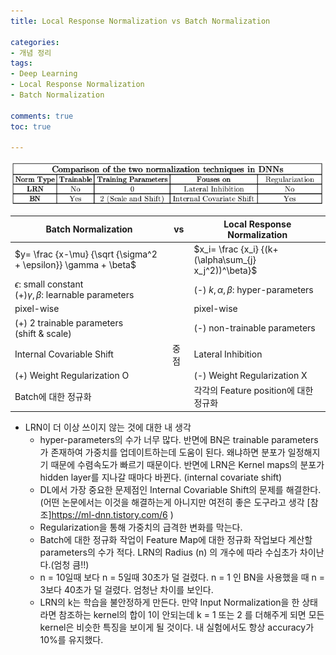 ```yaml
---
title: Local Response Normalization vs Batch Normalization

categories:
- 개념 정리
tags:
- Deep Learning
- Local Response Normalization
- Batch Normalization

comments: true
toc: true

---
```


![bn-vs-lrn](/assets/img/BNvsLRN/BN_vs_LRN.png)

| Batch Normalization                                                   | vs   | Local Response Normalization                          |
| --------------------------------------------------------------------- | ---- | ----------------------------------------------------- |
| $y= \frac {x-\mu} {\sqrt {\sigma^2 + \epsilon}} \gamma + \beta$       |      | $x_i= \frac {x_i} {(k+(\alpha\sum_{j} x_j^2))^\beta}$ |
| $\epsilon$: small constant<br>(+)$\gamma,\beta$: learnable parameters |      | (-) $k, \alpha, \beta$: hyper-parameters              |
| pixel-wise                                                            |      | pixel-wise                                            |
| (+) 2 trainable parameters<br>    (shift & scale)                     |      | (-) non-trainable parameters                          |
| Internal Covariable Shift                                             | 중점 | Lateral Inhibition                                    |
| (+) Weight Regularization O                                           |      | (-) Weight Regularization X                           |
| Batch에 대한 정규화                                                   |      | 각각의 Feature position에 대한 정규화                 |
    

- LRN이 더 이상 쓰이지 않는 것에 대한 내 생각
  - hyper-parameters의 수가 너무 많다. 반면에 BN은 trainable parameters가 존재하여 가중치를 업데이트하는데 도움이 된다. 왜냐하면 분포가 일정해지기 때문에 수렴속도가 빠르기 때문이다. 반면에 LRN은 Kernel maps의 분포가 hidden layer를 지나갈 때마다 바뀐다. (internal covariate shift)
  - DL에서 가장 중요한 문제점인 Internal Covariable Shift의 문제를 해결한다.(어떤 논문에서는 이것을 해결하는게 아니지만 여전히 좋은 도구라고 생각 [참조]<https://ml-dnn.tistory.com/6> )    
  - Regularization을 통해 가중치의 급격한 변화를 막는다.
  - Batch에 대한 정규화 작업이 Feature Map에 대한 정규화 작업보다 계산할 parameters의 수가 적다. LRN의 Radius (n) 의 개수에 따라 수십초가 차이난다.(엄청 큼!!)    
  - n = 10일때 보다 n = 5일때 30초가 덜 걸렸다. n = 1 인 BN을 사용했을 때 n = 3보다 40초가 덜 걸렸다. 엄청난 차이를 보인다.
  - LRN의 k는 학습을 불안정하게 만든다. 만약 Input Normalization을 한 상태라면 참조하는 kernel의 합이 1이 안되는데 k = 1 또는 2 를 더해주게 되면 모든 kernel은 비슷한 특징을 보이게 될 것이다. 내 실험에서도 항상 accuracy가 10%를 유지했다. 
